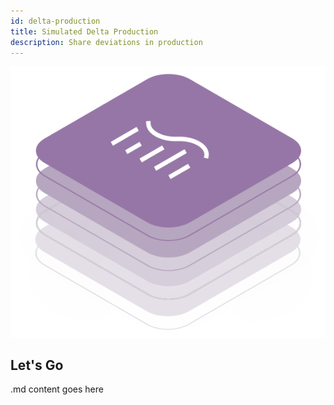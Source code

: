 ```yaml
---
id: delta-production
title: Simulated Delta Production
description: Share deviations in production
---
```


![DCM kit banner](/img/kit-icons/dcm-kit-icon.svg)

## Let's Go

.md content goes here
